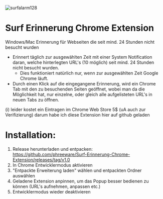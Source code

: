![surfalarm128](https://user-images.githubusercontent.com/81757667/113299393-20d2d000-92fd-11eb-8f17-2b25ef9b1df0.png)

# Surf Erinnerung Chrome Extension
Windows/Mac Erinnerung für Webseiten die seit mind. 24 Stunden nicht besucht wurden

- Erinnert täglich zur ausgewählten Zeit mit einer System Notification daran, welche hinterlegten URL's (10 möglich) seit mind. 24 Stunden nicht besucht wurden. 
  - Dies funktioniert natürlich nur, wenn zur ausgewählten Zeit Google Chrome läuft.
- Durch einen Klick auf die eingegangene Erinnerung, wird ein Chrome Tab mit den zu besuchenden Seiten geöffnet, wobei man da die Möglichkeit hat, nur einzelne, oder gleich alle aufgelisteten URL's in neuen Tabs zu öffnen.

(i) leider kostet ein Eintragen im Chrome Web Store 5$ (uA auch zur Verifizierung) darum habe ich diese Extension hier auf github geladen

# Installation:
1. Release herunterladen und entpacken: https://github.com/phreeware/Surf-Erinnerung-Chrome-Extension/releases/tag/v1.0
2. In Chrome Entwicklermodus aktivieren
3. "Entpackte Erweiterung laden" wählen und entpackten Ordner auswählen
4. Geladene Extension anpinnen, um das Popup besser bedienen zu können (URL's aufnehmen, anpassen etc.)
5. Entwicklermodus wieder deaktivieren
